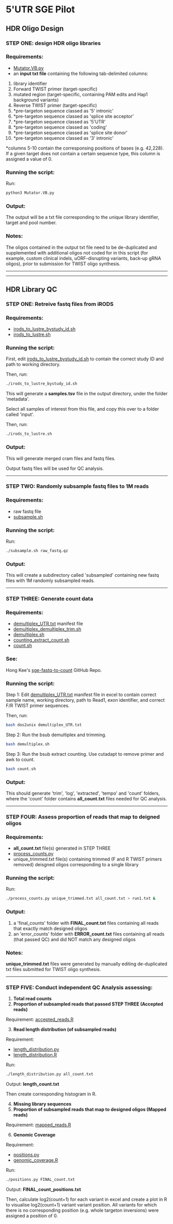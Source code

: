 # 5'UTR SGE Pilot

## HDR Oligo Design 

### **STEP ONE:** design HDR oligo libraries 

### Requirements:

* [Mutator.VB.py](https://github.com/vb9Sanger/5-UTR-SGE/blob/main/Code/Mutator.VB.py)
* an **input txt file** containing the following tab-delimited columns:
 1. library identifier
  2. Forward TWIST primer (target-specific)
  3. mutated region (target-specific, containing PAM edits and Hap1 background variants)
  4. Reverse TWIST primer (target-specific)
  5. *pre-targeton sequence classed as '5' intronic'
  6. *pre-targeton sequence classed as 'splice site acceptor'
  7. *pre-targeton sequence classed as '5'UTR'
  8. *pre-targeton sequence classed as 'coding'
  9. *pre-targeton sequence classed as 'splice site donor'
  10. *pre-targeton sequence classed as '3' intronic'

  *columns 5-10 contain the corresponsing positions of bases (e.g. 42,228). If a given target does not contain a certain sequence type, this column is assigned a value of 0.

### Running the script:

Run: 
```bash
python3 Mutator.VB.py
```

### Output:

The output will be a txt file corresponding to the unique library identifier, target and pool number. 

### Notes:

The oligos contained in the output txt file need to be de-duplicated and supplemented with additional oligos not coded for in this script (for example, custom clinical indels, uORF-disrupting variants, back-up gRNA oligos), prior to submission for TWIST oligo synthesis. 

--- 
--- 

## HDR Library QC

### **STEP ONE:** Retreive fastq files from iRODS 

### Requirements:

* [irods_to_lustre_bystudy_id.sh](https://github.com/vb9Sanger/5-UTR-SGE/blob/main/Code/irods_to_lustre_bystudy_id.sh)
* [irods_to_lustre.sh](https://github.com/vb9Sanger/5-UTR-SGE/blob/main/Code/irods_to_lustre.sh)

### Running the script:

First, edit [irods_to_lustre_bystudy_id.sh](https://github.com/vb9Sanger/5-UTR-SGE/blob/main/Code/irods_to_lustre_bystudy_id.sh) to contain the correct study ID and path to working directory. 

Then, run: 
```bash
./irods_to_lustre_bystudy_id.sh
```
This will generate a **samples.tsv** file in the output directory, under the folder 'metadata'. 

Select all samples of interest from this file, and copy this over to a folder called 'input'.

Then, run: 
```bash
./irods_to_lustre.sh
```

### Output:

This will generate merged cram files and fastq files. 

Output fastq files will be used for QC analysis. 

--- 
### **STEP TWO:** Randomly subsample fastq files to 1M reads 

### Requirements:

* raw fastq file 
* [subsample.sh](https://github.com/vb9Sanger/5-UTR-SGE/blob/main/Code/subsample.sh)

### Running the script:

Run: 
```bash
./subsample.sh raw_fastq.qz 
```

### Output:
 
This will create a subdirectory called 'subsampled' containing new fastq files with 1M randomly subsampled reads.

--- 
### **STEP THREE:** Generate count data 

### Requirements:

* [demultiplex_UTR.txt](https://github.com/vb9Sanger/5-UTR-SGE/blob/main/Code/demultiplex_UTR.txt) manifest file 
* [demultiplex_demultiplex_trim.sh](https://github.com/vb9Sanger/5-UTR-SGE/blob/main/Code/demultiplex_demultiplex_trim.sh)
* [demultiplex.sh](https://github.com/vb9Sanger/5-UTR-SGE/blob/main/Code/demultiplex.sh)
* [counting_extract_count.sh](https://github.com/vb9Sanger/5-UTR-SGE/blob/main/Code/counting_extract_count.sh)
* [count.sh](https://github.com/vb9Sanger/5-UTR-SGE/blob/main/Code/count.sh)

### See:

Hong Kee's [sge-fastq-to-count](https://gitlab.internal.sanger.ac.uk/hk5/sge-fastq-to-count/-/tree/main) GitHub Repo.

### Running the script:

Step 1: Edit [demultiplex_UTR.txt](https://github.com/vb9Sanger/5-UTR-SGE/blob/main/Code/demultiplex_UTR.txt) manifest file in excel to contain correct sample name, working directory, path to Read1, exon identifier, and correct F/R TWIST primer sequences.  

Then, run:

```bash
bash dos2unix demultiplex_UTR.txt
```

Step 2: Run the bsub demultiplex and trimming.

```bash
bash demultiplex.sh
```

Step 3: Run the bsub extract counting. Use cutadapt to remove primer and awk to count.

```bash
bash count.sh
```

### Output:

This should generate 'trim', 'log', 'extracted', 'tempo' and 'count' folders, where the 'count' folder contains **all_count.txt** files needed for QC analysis. 

--- 
### **STEP FOUR:** Assess proportion of reads that map to deigned oligos 

### Requirements:

* **all_count.txt** file(s) generated in STEP THREE
* [process_counts.py](https://github.com/vb9Sanger/5-UTR-SGE/blob/main/Code/process_counts.py)
* unique_trimmed.txt file(s) containing trimmed (F and R TWIST primers removed) deisgned oligos corresponding to a single library

### Running the script:

Run: 
```bash
./process_counts.py unique_trimmed.txt all_count.txt > run1.txt & 
```

### Output:

1. a 'final_counts' folder with **FINAL_count.txt** files containing all reads that exactly match designed oligos 
2. an 'error_counts' folder with **ERROR_count.txt** files containing all reads (that passed QC) and did NOT match any designed oligos 

### Notes:

**unique_trimmed.txt** files were generated by manually editing de-duplicated txt files submitted for TWIST oligo synthesis. 

--- 
### **STEP FIVE:** Conduct independent QC Analysis assessing:

1. **Total read counts**
2. **Proportion of subsampled reads that passed STEP THREE (Accepted reads)**

Requirement: [accepted_reads.R](https://github.com/vb9Sanger/5-UTR-SGE/blob/main/Code/accepted_reads.R)

3. **Read length distribution (of subsampled reads)**

Requirement: 
* [length_distribution.py](https://github.com/vb9Sanger/5-UTR-SGE/blob/main/Code/length_distribution.py)
* [length_distribution.R](https://github.com/vb9Sanger/5-UTR-SGE/blob/main/Code/length_distribution.R)

Run: 
```bash
./length_distribution.py all_count.txt 
```
Output: **length_count.txt**

Then create corresponding histogram in R.

4. **Missing library sequences**
5. **Proportion of subsampled reads that map to designed oligos (Mapped reads)**

Requirement: [mapped_reads.R](https://github.com/vb9Sanger/5-UTR-SGE/blob/main/Code/mapped_reads.R)

6. **Genomic Coverage**

Requirement: 
* [positions.py](https://github.com/vb9Sanger/5-UTR-SGE/blob/main/Code/positions.py)
* [genomic_coverage.R](https://github.com/vb9Sanger/5-UTR-SGE/blob/main/Code/genomic_coverage.R)

Run: 
```bash
./positions.py FINAL_count.txt
```
Output: **FINAL_count_positions.txt** 

Then, calculate log2(count+1) for each variant in excel and create a plot in R to visualise log2(count+1) variant variant position. All variants for which there is no corresponding position (e.g. whole targeton inversions) were assigned a position of 0.  












  

  

